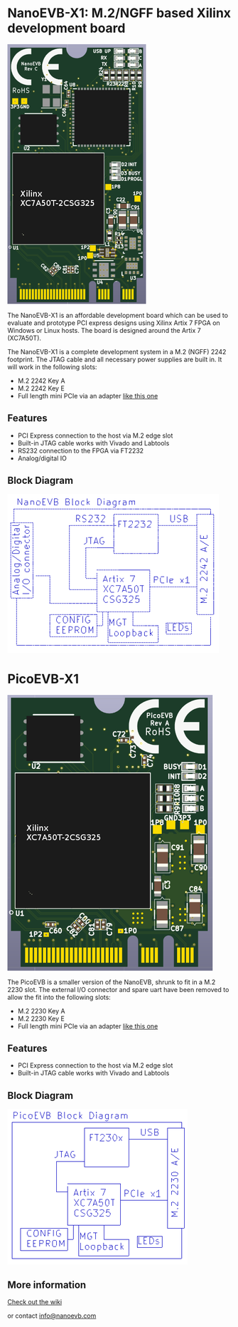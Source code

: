 # NanoEVB-X1: M.2/NGFF based Xilinx development board

![Image of NanoEVB](./NanoEVB-X1-top.png)

The NanoEVB-X1 is an affordable development board which can be used to evaluate and prototype 
PCI express designs using Xilinx Artix 7 FPGA on Windows or Linux hosts.
The board is designed around the Artix 7 (XC7A50T).

The NanoEVB-X1 is a complete development system in a M.2 (NGFF) 2242 footprint. The JTAG cable
and all necessary power supplies are built in. It will work in the following slots:
 
- M.2 2242 Key A
- M.2 2242 Key E
- Full length mini PCIe via an adapter [like this one](https://www.amazon.com/dp/B01MR76H5F)

## Features
- PCI Express connection to the host via M.2 edge slot
- Built-in JTAG cable works with Vivado and Labtools
- RS232 connection to the FPGA via FT2232
- Analog/digital IO


## Block Diagram

![NanoEVB Block Diagram](./NanoEVB-X1-block.png)

# PicoEVB-X1

![Image of PicoEVB](./PicoEVB-X1-top.png)

The PicoEVB is a smaller version of the NanoEVB, shrunk to fit in a M.2 2230 slot.
The external I/O connector and spare uart have been removed to allow the fit into the following slots:

- M.2 2230 Key A
- M.2 2230 Key E
- Full length mini PCIe via an adapter [like this one](https://www.amazon.com/dp/B01MR76H5F)

## Features
- PCI Express connection to the host via M.2 edge slot
- Built-in JTAG cable works with Vivado and Labtools

## Block Diagram

![PicoEVB Block Diagram](./PicoEVB-X1-block.png)


## More information

[Check out the wiki](https://github.com/RHSResearchLLC/NanoEVB-X1/wiki)

or contact info@nanoevb.com




